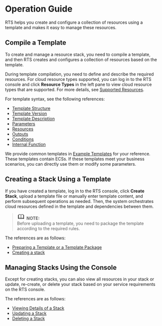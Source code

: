 # Operation Guide<a name="EN-US_TOPIC_0162985073"></a>

RTS helps you create and configure a collection of resources using a template and makes it easy to manage these resources.

## Compile a Template<a name="section16426617282"></a>

To create and manage a resource stack, you need to compile a template, and then RTS creates and configures a collection of resources based on the template.

During template compilation, you need to define and describe the required resources. For cloud resource types supported, you can log in to the RTS console and click  **Resource Types**  in the left pane to view cloud resource types that are supported. For more details, see  [Supported Resources](supported-resources.md).

For template syntax, see the following references:

-   [Template Structure](template-structure.md)
-   [Template Version](template-version.md)
-   [Template Description](template-description.md)
-   [Parameters](parameters.md)
-   [Resources](resources.md)
-   [Outputs](outputs.md)
-   [Conditions](conditions.md)
-   [Internal Function](internal-function.md)

We provide common templates in  [Example Templates](example-templates.md)  for your reference. These templates contain ECSs. If these templates meet your business scenarios, you can directly use them or modify some parameters.

## Creating a Stack Using a Template<a name="section11997101920283"></a>

If you have created a template, log in to the RTS console, click  **Create Stack**, upload a template file or manually enter template content, and perform subsequent operations as needed. Then, the system orchestrates cloud resources defined in the template and dependencies between them.

>![](public_sys-resources/icon-note.gif) **NOTE:**   
>Before uploading a template, you need to package the template according to the required rules.  

The references are as follows:

-   [Preparing a Template or a Template Package](preparing-a-template-or-a-template-package.md)
-   [Creating a stack](creating-a-stack.md)

## Managing Stacks Using the Console<a name="section1841564262917"></a>

Except for creating stacks, you can also view all resources in your stack or update, re-create, or delete your stack based on your service requirements on the RTS console.

The references are as follows:

-   [Viewing Details of a Stack](viewing-details-of-a-stack.md)
-   [Updating a Stack](updating-a-stack.md)
-   [Deleting a Stack](deleting-a-stack.md)

